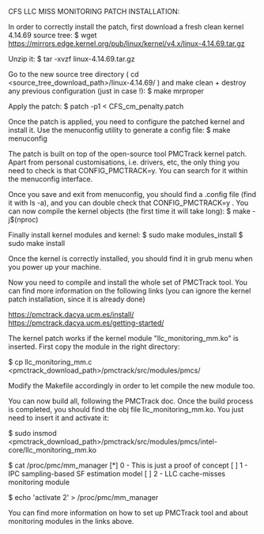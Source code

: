CFS LLC MISS MONITORING PATCH INSTALLATION:

In order to correctly install the patch, first download a fresh clean kernel 4.14.69 source tree:
$ wget https://mirrors.edge.kernel.org/pub/linux/kernel/v4.x/linux-4.14.69.tar.gz

Unzip it:
$ tar -xvzf linux-4.14.69.tar.gz

Go to the new source tree directory ( cd <source_tree_download_path>/linux-4.14.69/ ) and make clean + destroy any previous configuration (just in case !):
$ make mrproper

Apply the patch:
$ patch -p1 < CFS_cm_penalty.patch

Once the patch is applied, you need to configure the patched kernel and install it. Use the menuconfig utility to generate a config file:
$ make menuconfig

The patch is built on top of the open-source tool PMCTrack kernel patch. Apart from personal customisations, i.e. drivers, etc, the only thing you need to check is that CONFIG_PMCTRACK=y. You can search for it within the menuconfig interface.

Once you save and exit from menuconfig, you should find a .config file (find it with ls -a), and you can double check that CONFIG_PMCTRACK=y . You can now compile the kernel objects (the first time it will take long):
$ make -j$(nproc)

Finally install kernel modules and kernel:
$ sudo make modules_install
$ sudo make install


Once the kernel is correctly installed, you should find it in grub menu when you power up your machine. 


Now you need to compile and install the whole set of PMCTrack tool. You can find more information on the following links (you can ignore the kernel patch installation, since it is already done)

https://pmctrack.dacya.ucm.es/install/
https://pmctrack.dacya.ucm.es/getting-started/

The kernel patch works if the kernel module "llc_monitoring_mm.ko" is inserted. First copy the module in the right directory:

$ cp llc_monitoring_mm.c <pmctrack_download_path>/pmctrack/src/modules/pmcs/

Modify the Makefile accordingly in order to let compile the new module too.

You can now build all, following the PMCTrack doc. Once the build process is completed, you should find the obj file llc_monitoring_mm.ko. You just need to insert it and activate it:

$ sudo insmod <pmctrack_download_path>/pmctrack/src/modules/pmcs/intel-core/llc_monitoring_mm.ko

$ cat /proc/pmc/mm_manager 
[*] 0 - This is just a proof of concept
[ ] 1 - IPC sampling-based SF estimation model
[ ] 2 - LLC cache-misses monitoring module

$ echo 'activate 2' > /proc/pmc/mm_manager

You can find more information on how to set up PMCTrack tool and about monitoring modules in the links above.
